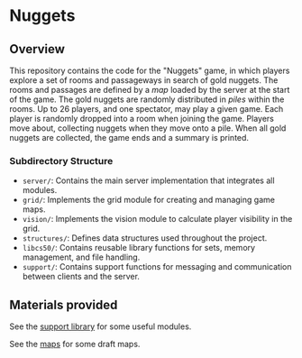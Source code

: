 # Nuggets

## Overview
This repository contains the code for the "Nuggets" game, in which players explore a set of rooms and passageways in search of gold nuggets.
The rooms and passages are defined by a *map* loaded by the server at the start of the game.
The gold nuggets are randomly distributed in *piles* within the rooms.
Up to 26 players, and one spectator, may play a given game.
Each player is randomly dropped into a room when joining the game.
Players move about, collecting nuggets when they move onto a pile.
When all gold nuggets are collected, the game ends and a summary is printed.

### Subdirectory Structure
- `server/`: Contains the main server implementation that integrates all modules.
- `grid/`: Implements the grid module for creating and managing game maps.
- `vision/`: Implements the vision module to calculate player visibility in the grid.
- `structures/`: Defines data structures used throughout the project.
- `libcs50/`: Contains reusable library functions for sets, memory management, and file handling.
- `support/`: Contains support functions for messaging and communication between clients and the server.

## Materials provided

See the [support library](support/README.md) for some useful modules.

See the [maps](maps/README.md) for some draft maps.
